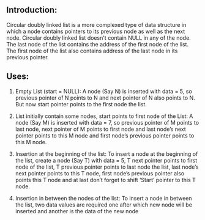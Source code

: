
## Introduction:

Circular doubly linked list is a more complexed type of data structure in which a node contains pointers to its previous node as well as the next node. Circular doubly linked list doesn't contain NULL in any of the node. The last node of the list contains the address of the first node of the list. The first node of the list also contains address of the last node in its previous pointer.



## Uses:

1.	Empty List (start = NULL): A node (Say N) is inserted with data = 5, so previous pointer of N points to N and next pointer of N also points to N. But now start pointer points to the first node the list.

2.	List initially contain some nodes, start points to first node of the List: A node (Say M) is inserted with data = 7, so previous pointer of M points to last node, next pointer of M points to first node and last node’s next pointer points to this M node and first node’s previous pointer points to this M node.


3.	Insertion at the beginning of the list: To insert a node at the beginning of the list, create a node (Say T) with data = 5, T next pointer points to first node of the list, T previous pointer points to last node the list, last node’s next pointer points to this T node, first node’s previous pointer also points this T node and at last don’t forget to shift ‘Start’ pointer to this T node.


4.	Insertion in between the nodes of the list: To insert a node in between the list, two data values are required one after which new node will be inserted and another is the data of the new node
